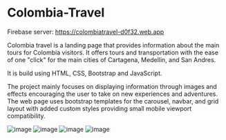 # Colombia-Travel

Firebase server:  https://colombiatravel-d0f32.web.app

Colombia travel is a landing page that provides information about the main tours for Colombia visitors.  It offers tours and transportation with the ease of one "click" for the main cities of Cartagena, Medellin, and San Andres.

It is build using HTML, CSS, Bootstrap and JavaScript.

The project mainly focuses on displaying information through images and effects encouraging the user to take on new experiences and adventures.
The web page uses bootstrap templates for the carousel, navbar, and grid layout with added custom styles providing small mobile viewport compatibility.

![image](https://user-images.githubusercontent.com/113942404/202723822-f4ce3baa-6193-43c1-9928-987309efa58a.png)
![image](https://user-images.githubusercontent.com/113942404/202723851-882b616b-6e57-4c3d-a57a-2885ca75b294.png)
![image](https://user-images.githubusercontent.com/113942404/202723867-b61787d0-b48e-449b-9fd1-68bd4a50f185.png)
![image](https://user-images.githubusercontent.com/113942404/202722432-41f0b155-10ec-4305-b6f3-fbb27aaba68b.png)



